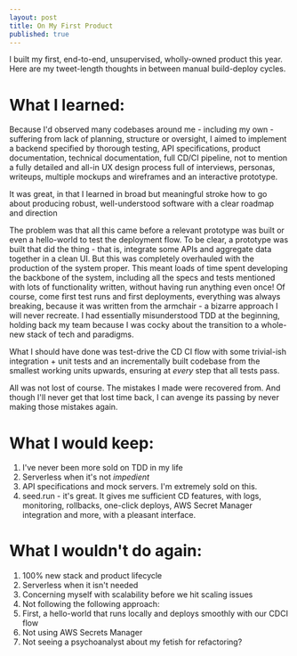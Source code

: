 ```yaml
---
layout: post
title: On My First Product
published: true
---
```


I built my first, end-to-end, unsupervised, wholly-owned product this year. Here are my tweet-length thoughts in between manual build-deploy cycles.

# What I learned:

Because I'd observed many codebases around me - including my own - suffering from lack of planning, structure or oversight, I aimed to implement a backend specified by thorough testing, API specifications, product documentation, technical documentation, full CD/CI pipeline, not to mention a fully detailed and all-in UX design process full of interviews, personas, writeups, multiple mockups and wireframes and an interactive prototype.

It was great, in that I learned in broad but meaningful stroke how to go about producing robust, well-understood software with a clear roadmap and direction

The problem was that all this came before a relevant prototype was built or even a hello-world to test the deployment flow. To be clear, a prototype was built that did the thing - that is, integrate some APIs and aggregate data together in a clean UI. But this was completely overhauled with the production of the system proper. This meant loads of time spent developing the backbone of the system, including all the specs and tests mentioned with lots of functionality written, without having run anything even once! Of course, come first test runs and first deployments, everything was always breaking, because it was written from the armchair - a bizarre approach I will never recreate. I had essentially misunderstood TDD at the beginning, holding back my team because I was cocky about the transition to a whole-new stack of tech and paradigms.

What I should have done was test-drive the CD CI flow with some trivial-ish integration + unit tests and an incrementally built codebase from the smallest working units upwards, ensuring at _every_ step that all tests pass. 

All was not lost of course. The mistakes I made were recovered from. And though I'll never get that lost time back, I can avenge its passing by never making those mistakes again.

# What I would keep:

1. I've never been more sold on TDD in my life
2. Serverless when it's not _impedient_
3. API specifications and mock servers. I'm extremely sold on this.
4. seed.run - it's great. It gives me sufficient CD features, with logs, monitoring, rollbacks, one-click deploys, AWS Secret Manager integration and more, with a pleasant interface.

# What I wouldn't do again:

1. 100% new stack and product lifecycle
2. Serverless when it isn't needed
3. Concerning myself with scalability before we hit scaling issues
4. Not following the following approach:
  1. First, a hello-world that runs locally and deploys smoothly with our CDCI flow
1. Not using AWS Secrets Manager
5. Not seeing a psychoanalyst about my fetish for refactoring?